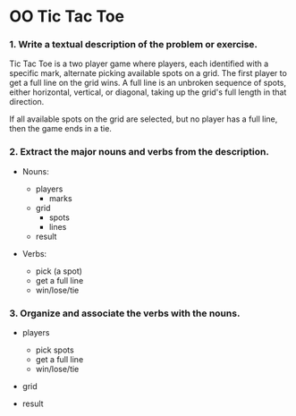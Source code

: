 
[comment]: # (prep.md)

# OO Tic Tac Toe

### 1. Write a textual description of the problem or exercise.
Tic Tac Toe is a two player game where players, each identified with a specific mark, alternate picking available spots on a grid. The first player to get a full line on the grid wins. A full line is an unbroken sequence of spots, either horizontal, vertical, or diagonal, taking up the grid's full length in that direction.

If all available spots on the grid are selected, but no player has a full line, then the game ends in a tie.

### 2. Extract the major nouns and verbs from the description.
* Nouns:
  - players
    + marks
  - grid
    + spots
    + lines
  - result


* Verbs:
  - pick (a spot)
  - get a full line
  - win/lose/tie

### 3. Organize and associate the verbs with the nouns.
* players
  - pick spots
  - get a full line
  - win/lose/tie


* grid


* result
